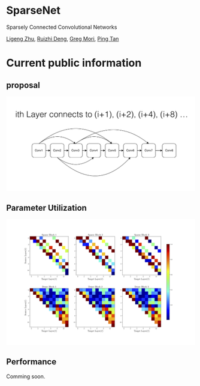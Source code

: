# SparseNet
Sparsely Connected Convolutional Networks

[Ligeng Zhu](https://lzhu.me), [Ruizhi Deng](www.sfu.ca/~ruizhid/), [Greg Mori](http://www.cs.sfu.ca/~mori/), [Ping Tan](https://www.cs.sfu.ca/~pingtan/)

# Current public information
## proposal
![](images/demo1.png)

## Parameter Utilization
![](images/two-weights.jpg)

## Performance 

Comming soon.
